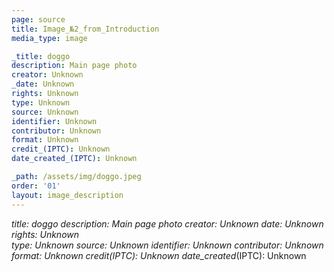 ```yaml
---
page: source
title: Image_№2_from_Introduction
media_type: image

_title: doggo
description: Main page photo
creator: Unknown
_date: Unknown
rights: Unknown  
type: Unknown
source: Unknown
identifier: Unknown
contributor: Unknown
format: Unknown
credit_(IPTC): Unknown
date_created_(IPTC): Unknown

_path: /assets/img/doggo.jpeg 
order: '01'
layout: image_description
---
```


_title: doggo
description: Main page photo
creator: Unknown
_date: Unknown
rights: Unknown  
type: Unknown
source: Unknown
identifier: Unknown
contributor: Unknown
format: Unknown
credit_(IPTC): Unknown
date_created_(IPTC): Unknown
